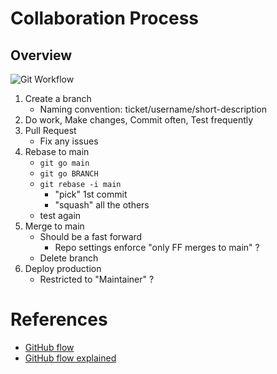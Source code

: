 
# Collaboration Process
## Overview
![Git Workflow](https://github.com/andylytical/stackedit/blob/access/ctt-222/Git%20Workflow.png)
1. Create a branch
    * Naming convention: ticket/username/short-description
1. Do work, Make changes, Commit often, Test frequently
1. Pull Request
    * Fix any issues
1. Rebase to main
    * `git go main`
    * `git go BRANCH`
    * `git rebase -i main`
      * "pick" 1st commit
      * "squash" all the others
    * test again
1. Merge to main
    * Should be a fast forward
      * Repo settings enforce "only FF merges to main" ?
    * Delete branch
1. Deploy production
    * Restricted to "Maintainer" ?

# References
* [GitHub flow](https://docs.github.com/en/get-started/using-github/github-flow)
* [GitHub flow explained](https://scottchacon.com/2011/08/31/github-flow/)

<!--stackedit_data:
eyJoaXN0b3J5IjpbMTEzNTUxMjQwNiwtOTc3MzIyMjAzLC0xNj
M1MDY4MDE3LDI5MTQyNzA3MSw1NDMxMTY3NTUsLTM3OTU0MzE5
NCwtMjA4ODc0NjYxMiwtMzMyNDU1MzYzXX0=
-->